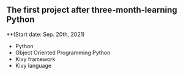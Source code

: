 ## The first project after three-month-learning Python
**(Start date: Sep. 20th, 2021)
  - Python
  - Object Oriented Programming Python
  - Kivy framework
  - Kivy language
